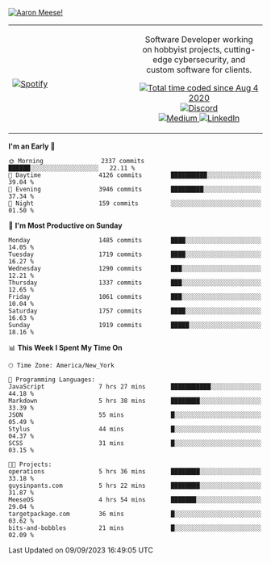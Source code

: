 [![Aaron Meese!](https://user-images.githubusercontent.com/17814535/88975338-a2aabf00-d27f-11ea-963f-8a19608716b4.png)](https://github.com/ajmeese7/readme-ascii "README ASCII")

<!-- Modified from project here: https://github.com/novatorem/novatorem -->
<table width="100%">
  <tr>
  <td width="50%">

&nbsp; <br> [![Spotify](https://ajmeese7.vercel.app/api/spotify)](https://open.spotify.com/user/ajmeese)

  </td>
  <td width="50%">
    <p align="center">
    Software Developer working on hobbyist projects, cutting-edge cybersecurity, and custom software for clients.
    </p>
    <p align="center">
      <a href="https://wakatime.com/@f726891d-3b02-46cd-9b60-e8c59f9e2b14">
        <img src="https://wakatime.com/badge/user/f726891d-3b02-46cd-9b60-e8c59f9e2b14.svg" alt="Total time coded since Aug 4 2020" title="WakaTime" />
      </a>
      <a href="http://link.aaronmeese.com/discord">
        <img src="https://img.shields.io/badge/discord-ajmeese7%234835-369?style=flat-square&logo=discord&logoColor=white&color=purple" alt="Discord" title="Discord">
      </a>
      <br />
      <a href="https://link.aaronmeese.com/medium">
        <img src="https://img.shields.io/badge/medium-ajmeese7-1DB954?style=flat-square&logo=medium&logoColor=white" alt="Medium" title="Medium">
      </a>
      <a href="https://link.aaronmeese.com/linkedin">
        <img src="https://img.shields.io/badge/linkedIn-aaronmeese-1DB954?style=flat-square&logo=linkedin&logoColor=white&color=blue" alt="LinkedIn" title="LinkedIn">
      </a>
    </p>
  </td>

</table>

[//]: <> (The `&nbsp;` is to have Aphelion take up more space)

<!--START_SECTION:waka-->
**I'm an Early 🐤** 

```text
🌞 Morning                2337 commits        ██████░░░░░░░░░░░░░░░░░░░   22.11 % 
🌆 Daytime                4126 commits        ██████████░░░░░░░░░░░░░░░   39.04 % 
🌃 Evening                3946 commits        █████████░░░░░░░░░░░░░░░░   37.34 % 
🌙 Night                  159 commits         ░░░░░░░░░░░░░░░░░░░░░░░░░   01.50 % 
```
📅 **I'm Most Productive on Sunday** 

```text
Monday                   1485 commits        ████░░░░░░░░░░░░░░░░░░░░░   14.05 % 
Tuesday                  1719 commits        ████░░░░░░░░░░░░░░░░░░░░░   16.27 % 
Wednesday                1290 commits        ███░░░░░░░░░░░░░░░░░░░░░░   12.21 % 
Thursday                 1337 commits        ███░░░░░░░░░░░░░░░░░░░░░░   12.65 % 
Friday                   1061 commits        ███░░░░░░░░░░░░░░░░░░░░░░   10.04 % 
Saturday                 1757 commits        ████░░░░░░░░░░░░░░░░░░░░░   16.63 % 
Sunday                   1919 commits        █████░░░░░░░░░░░░░░░░░░░░   18.16 % 
```


📊 **This Week I Spent My Time On** 

```text
🕑︎ Time Zone: America/New_York

💬 Programming Languages: 
JavaScript               7 hrs 27 mins       ███████████░░░░░░░░░░░░░░   44.18 % 
Markdown                 5 hrs 38 mins       ████████░░░░░░░░░░░░░░░░░   33.39 % 
JSON                     55 mins             █░░░░░░░░░░░░░░░░░░░░░░░░   05.49 % 
Stylus                   44 mins             █░░░░░░░░░░░░░░░░░░░░░░░░   04.37 % 
SCSS                     31 mins             █░░░░░░░░░░░░░░░░░░░░░░░░   03.15 % 

🐱‍💻 Projects: 
operations               5 hrs 36 mins       ████████░░░░░░░░░░░░░░░░░   33.18 % 
guysinpants.com          5 hrs 22 mins       ████████░░░░░░░░░░░░░░░░░   31.87 % 
MeeseOS                  4 hrs 54 mins       ███████░░░░░░░░░░░░░░░░░░   29.04 % 
targetpackage.com        36 mins             █░░░░░░░░░░░░░░░░░░░░░░░░   03.62 % 
bits-and-bobbles         21 mins             █░░░░░░░░░░░░░░░░░░░░░░░░   02.09 % 
```


 Last Updated on 09/09/2023 16:49:05 UTC
<!--END_SECTION:waka-->
